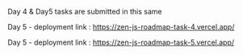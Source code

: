 Day 4 & Day5 tasks are submitted in this same

Day 5 - deployment link : https://zen-js-roadmap-task-4.vercel.app/

Day 5 - deployment link : https://zen-js-roadmap-task-5.vercel.app/